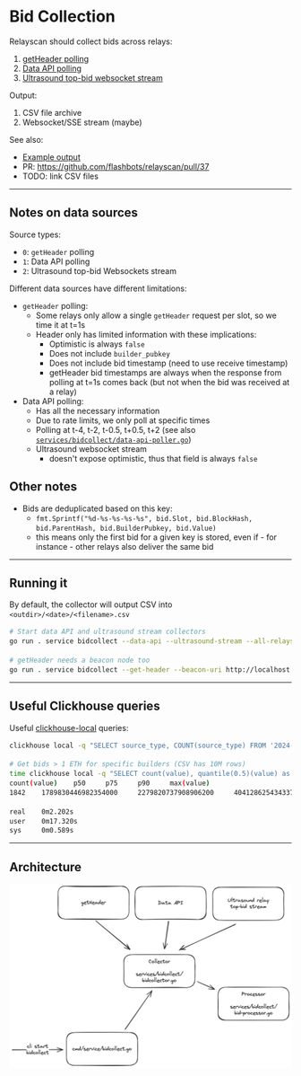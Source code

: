 # Bid Collection

Relayscan should collect bids across relays:

1. [getHeader polling](https://ethereum.github.io/builder-specs/#/Builder/getHeader)
2. [Data API polling](https://flashbots.github.io/relay-specs/#/Data/getReceivedBids)
3. [Ultrasound top-bid websocket stream](https://github.com/ultrasoundmoney/docs/blob/main/top-bid-websocket.md)

Output:

1. CSV file archive
2. Websocket/SSE stream (maybe)

See also:

- [Example output](https://gist.github.com/metachris/061c0443afb8b8d07eed477a848fa395)
- PR: https://github.com/flashbots/relayscan/pull/37
- TODO: link CSV files

---

## Notes on data sources

Source types:
- `0`: `getHeader` polling
- `1`: Data API polling
- `2`: Ultrasound top-bid Websockets stream

Different data sources have different limitations:

- `getHeader` polling:
  - Some relays only allow a single `getHeader` request per slot, so we time it at t=1s
  - Header only has limited information with these implications:
    - Optimistic is always `false`
    - Does not include `builder_pubkey`
    - Does not include bid timestamp (need to use receive timestamp)
    - getHeader bid timestamps are always when the response from polling at t=1s comes back (but not when the bid was received at a relay)
- Data API polling:
    - Has all the necessary information
    - Due to rate limits, we only poll at specific times
    - Polling at t-4, t-2, t-0.5, t+0.5, t+2 (see also [`services/bidcollect/data-api-poller.go`](services/bidcollect/data-api-poller.go#64-69))
  - Ultrasound websocket stream
    - doesn't expose optimistic, thus that field is always `false`

## Other notes

- Bids are deduplicated based on this key:
  - `fmt.Sprintf("%d-%s-%s-%s-%s", bid.Slot, bid.BlockHash, bid.ParentHash, bid.BuilderPubkey, bid.Value)`
  - this means only the first bid for a given key is stored, even if - for instance - other relays also deliver the same bid

---

## Running it

By default, the collector will output CSV into `<outdir>/<date>/<filename>.csv`

```bash
# Start data API and ultrasound stream collectors
go run . service bidcollect --data-api --ultrasound-stream --all-relays

# getHeader needs a beacon node too
go run . service bidcollect --get-header --beacon-uri http://localhost:3500 --all-relays
```

---

## Useful Clickhouse queries

Useful [clickhouse-local](https://clickhouse.com/docs/en/operations/utilities/clickhouse-local) queries:

```bash
clickhouse local -q "SELECT source_type, COUNT(source_type) FROM '2024-06-02_top-00.tsv' GROUP BY source_type ORDER BY source_type;"

# Get bids > 1 ETH for specific builders (CSV has 10M rows)
time clickhouse local -q "SELECT count(value), quantile(0.5)(value) as p50, quantile(0.75)(value) as p75, quantile(0.9)(value) as p90, max(value) FROM '2024-06-05_all.csv' WHERE value > 1000000000000000000 AND builder_pubkey IN ('0xa01a00479f1fa442a8ebadb352be69091d07b0c0a733fae9166dae1b83179e326a968717da175c7363cd5a13e8580e8d', '0xa02a0054ea4ba422c88baccfdb1f43b2c805f01d1475335ea6647f69032da847a41c0e23796c6bed39b0ee11ab9772c6', '0xa03a000b0e3d1dc008f6075a1b1af24e6890bd674c26235ce95ac06e86f2bd3ccf4391df461b9e5d3ca654ef6b9e1ceb') FORMAT TabSeparatedWithNames;"
count(value)    p50     p75     p90     max(value)
1842    1789830446982354000     2279820737908906200     4041286254343376400     8216794401676997763

real    0m2.202s
user    0m17.320s
sys     0m0.589s
```

---

## Architecture

![Architecture](./img/bidcollect-overview.png)